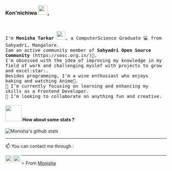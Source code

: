 ### Kon'nichiwa <img src="https://github.com/TheDudeThatCode/TheDudeThatCode/blob/master/Assets/Hi.gif" width="29px">, 
<br/>
<p>
  <samp>
I'm <b>Monisha Tarkar</b> <img src="https://user-images.githubusercontent.com/5679180/79618120-0daffb80-80be-11ea-819e-d2b0fa904d07.gif" width="27px">, a ComputerScience Graduate 💻 from Sahyadri, Mangalore. <br/>
Iam an active community member of <b>Sahyadri Open Source Community </b>(https://sosc.org.in/)💚. <br/>
I'm obsessed with the idea of improving my knowledge in my field of work and challenging myslef with projects to grow and excel:star:. <br/>Besides programming, I'm a wine enthusiast who enjoys baking and watching Anime💖. <br/>
🌱 I’m currently focusing on learning and enhancing my skills as a Frontend Developer. <br/>
👯 I’m looking to collaborate on anything fun and creative. 
    </samp>
 <p>
        
<!--
**monisha16/monisha16** is a ✨ _special_ ✨ repository because its `README.md` (this file) appears on your GitHub profile.

Here are some ideas to get you started:

- 🔭 I’m currently working on ...
- 🌱 I’m currently learning Front Development, Illustraintions on Autodesk Sketchbook
- 👯 I’m looking to collaborate on ...
- 🤔 I’m looking for help with ...
- 💬 Ask me about ...
-->

#### <img src="https://media.giphy.com/media/VgCDAzcKvsR6OM0uWg/giphy.gif" width="50"> How about some stats ?
    
![Monisha's github stats](https://github-readme-stats.vercel.app/api?username=monisha16&show_icons=true&theme=dark)   

-------
📫 You can contact me through :

[<img align="left" alt="LinkedIn" width="22px" src="https://cdn.jsdelivr.net/npm/simple-icons@3.1.0/icons/linkedin.svg" />](https://www.linkedin.com/in/monisha-tarkar/) [<img align="left" alt="'Gmail" width="22px" src="https://cdn.jsdelivr.net/npm/simple-icons@3.1.0/icons/gmail.svg" />](monishatarkar16@gmail.com)

----

⭐️ From [Monisha](https://github.com/monisha16)
